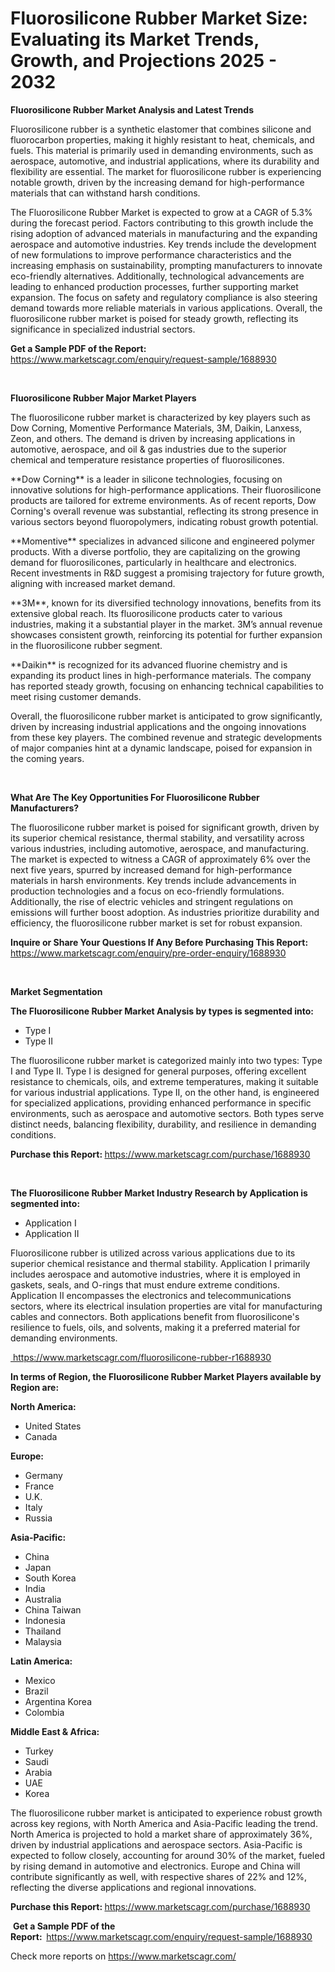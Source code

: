 <p><h1>Fluorosilicone Rubber Market Size: Evaluating its Market Trends, Growth, and Projections 2025 - 2032</h1></p><p><strong>Fluorosilicone Rubber Market Analysis and Latest Trends</strong></p>
<p><p>Fluorosilicone rubber is a synthetic elastomer that combines silicone and fluorocarbon properties, making it highly resistant to heat, chemicals, and fuels. This material is primarily used in demanding environments, such as aerospace, automotive, and industrial applications, where its durability and flexibility are essential. The market for fluorosilicone rubber is experiencing notable growth, driven by the increasing demand for high-performance materials that can withstand harsh conditions.</p><p>The Fluorosilicone Rubber Market is expected to grow at a CAGR of 5.3% during the forecast period. Factors contributing to this growth include the rising adoption of advanced materials in manufacturing and the expanding aerospace and automotive industries. Key trends include the development of new formulations to improve performance characteristics and the increasing emphasis on sustainability, prompting manufacturers to innovate eco-friendly alternatives. Additionally, technological advancements are leading to enhanced production processes, further supporting market expansion. The focus on safety and regulatory compliance is also steering demand towards more reliable materials in various applications. Overall, the fluorosilicone rubber market is poised for steady growth, reflecting its significance in specialized industrial sectors.</p></p>
<p><strong>Get a Sample PDF of the Report:&nbsp;</strong> <a href="https://www.marketscagr.com/enquiry/request-sample/1688930?utm_campaign=1950&utm_medium=2&utm_source=Github&utm_content=ia&utm_term=26032025&utm_id=fluorosilicone-rubber">https://www.marketscagr.com/enquiry/request-sample/1688930</a></p>
<p>&nbsp;</p>
<p><strong>Fluorosilicone Rubber Major Market Players</strong></p>
<p><p>The fluorosilicone rubber market is characterized by key players such as Dow Corning, Momentive Performance Materials, 3M, Daikin, Lanxess, Zeon, and others. The demand is driven by increasing applications in automotive, aerospace, and oil & gas industries due to the superior chemical and temperature resistance properties of fluorosilicones.</p><p>**Dow Corning** is a leader in silicone technologies, focusing on innovative solutions for high-performance applications. Their fluorosilicone products are tailored for extreme environments. As of recent reports, Dow Corning's overall revenue was substantial, reflecting its strong presence in various sectors beyond fluoropolymers, indicating robust growth potential.</p><p>**Momentive** specializes in advanced silicone and engineered polymer products. With a diverse portfolio, they are capitalizing on the growing demand for fluorosilicones, particularly in healthcare and electronics. Recent investments in R&D suggest a promising trajectory for future growth, aligning with increased market demand.</p><p>**3M**, known for its diversified technology innovations, benefits from its extensive global reach. Its fluorosilicone products cater to various industries, making it a substantial player in the market. 3M’s annual revenue showcases consistent growth, reinforcing its potential for further expansion in the fluorosilicone rubber segment.</p><p>**Daikin** is recognized for its advanced fluorine chemistry and is expanding its product lines in high-performance materials. The company has reported steady growth, focusing on enhancing technical capabilities to meet rising customer demands.</p><p>Overall, the fluorosilicone rubber market is anticipated to grow significantly, driven by increasing industrial applications and the ongoing innovations from these key players. The combined revenue and strategic developments of major companies hint at a dynamic landscape, poised for expansion in the coming years.</p></p>
<p>&nbsp;</p>
<p><strong>What Are The Key Opportunities For Fluorosilicone Rubber Manufacturers?</strong></p>
<p><p>The fluorosilicone rubber market is poised for significant growth, driven by its superior chemical resistance, thermal stability, and versatility across various industries, including automotive, aerospace, and manufacturing. The market is expected to witness a CAGR of approximately 6% over the next five years, spurred by increased demand for high-performance materials in harsh environments. Key trends include advancements in production technologies and a focus on eco-friendly formulations. Additionally, the rise of electric vehicles and stringent regulations on emissions will further boost adoption. As industries prioritize durability and efficiency, the fluorosilicone rubber market is set for robust expansion.</p></p>
<p><strong>Inquire or Share Your Questions If Any Before Purchasing This Report:</strong> <a href="https://www.marketscagr.com/enquiry/pre-order-enquiry/1688930?utm_campaign=1950&utm_medium=2&utm_source=Github&utm_content=ia&utm_term=26032025&utm_id=fluorosilicone-rubber">https://www.marketscagr.com/enquiry/pre-order-enquiry/1688930</a></p>
<p>&nbsp;</p>
<p><strong>Market Segmentation</strong></p>
<p><strong>The Fluorosilicone Rubber Market Analysis by types is segmented into:</strong></p>
<p><ul><li>Type I</li><li>Type II</li></ul></p>
<p><p>The fluorosilicone rubber market is categorized mainly into two types: Type I and Type II. Type I is designed for general purposes, offering excellent resistance to chemicals, oils, and extreme temperatures, making it suitable for various industrial applications. Type II, on the other hand, is engineered for specialized applications, providing enhanced performance in specific environments, such as aerospace and automotive sectors. Both types serve distinct needs, balancing flexibility, durability, and resilience in demanding conditions.</p></p>
<p><strong>Purchase this Report:&nbsp;</strong><a href="https://www.marketscagr.com/purchase/1688930?utm_campaign=1950&utm_medium=2&utm_source=Github&utm_content=ia&utm_term=26032025&utm_id=fluorosilicone-rubber">https://www.marketscagr.com/purchase/1688930</a></p>
<p>&nbsp;</p>
<p><strong>The Fluorosilicone Rubber Market Industry Research by Application is segmented into:</strong></p>
<p><ul><li>Application I</li><li>Application II</li></ul></p>
<p><p>Fluorosilicone rubber is utilized across various applications due to its superior chemical resistance and thermal stability. Application I primarily includes aerospace and automotive industries, where it is employed in gaskets, seals, and O-rings that must endure extreme conditions. Application II encompasses the electronics and telecommunications sectors, where its electrical insulation properties are vital for manufacturing cables and connectors. Both applications benefit from fluorosilicone's resilience to fuels, oils, and solvents, making it a preferred material for demanding environments.</p></p>
<p><a href="https://www.marketscagr.com/fluorosilicone-rubber-r1688930?utm_campaign=1950&utm_medium=2&utm_source=Github&utm_content=ia&utm_term=26032025&utm_id=fluorosilicone-rubber">&nbsp;https://www.marketscagr.com/fluorosilicone-rubber-r1688930</a></p>
<p><strong>In terms of Region, the Fluorosilicone Rubber Market Players available by Region are:</strong></p>
<p>
    <p> <strong> North America: </strong>
        <ul>
            <li>United States</li>
            <li>Canada</li>
        </ul>
        </p> 
    <p> <strong> Europe: </strong>
        <ul>
            <li>Germany</li>
            <li>France</li>
            <li>U.K.</li>
            <li>Italy</li>
            <li>Russia</li>
        </ul>
        </p> 
    <p> <strong> Asia-Pacific: </strong>
        <ul>
            <li>China</li>
            <li>Japan</li>
            <li>South Korea</li>
            <li>India</li>
            <li>Australia</li>
            <li>China Taiwan</li>
            <li>Indonesia</li>
            <li>Thailand</li>
            <li>Malaysia</li>
        </ul>
        </p> 
    <p> <strong> Latin America: </strong>
        <ul>
            <li>Mexico</li>
            <li>Brazil</li>
            <li>Argentina Korea</li>
            <li>Colombia</li>
        </ul>
        </p> 
    <p> <strong> Middle East & Africa: </strong>
        <ul>
            <li>Turkey</li>
            <li>Saudi</li>
            <li>Arabia</li>
            <li>UAE</li>
            <li>Korea</li>
        </ul>
    </p>
    </p>
<p><p>The fluorosilicone rubber market is anticipated to experience robust growth across key regions, with North America and Asia-Pacific leading the trend. North America is projected to hold a market share of approximately 36%, driven by industrial applications and aerospace sectors. Asia-Pacific is expected to follow closely, accounting for around 30% of the market, fueled by rising demand in automotive and electronics. Europe and China will contribute significantly as well, with respective shares of 22% and 12%, reflecting the diverse applications and regional innovations.</p></p>
<p><strong>Purchase this Report: </strong><a href="https://www.marketscagr.com/purchase/1688930?utm_campaign=1950&utm_medium=2&utm_source=Github&utm_content=ia&utm_term=26032025&utm_id=fluorosilicone-rubber">https://www.marketscagr.com/purchase/1688930</a></p>
<p>&nbsp;<strong>Get a Sample PDF of the Report:&nbsp;&nbsp;</strong><a href="https://www.marketscagr.com/enquiry/request-sample/1688930?utm_campaign=1950&utm_medium=2&utm_source=Github&utm_content=ia&utm_term=26032025&utm_id=fluorosilicone-rubber">https://www.marketscagr.com/enquiry/request-sample/1688930</a></p>
<p><strong></strong></p>
<p>Check more reports on <a href="https://www.marketscagr.com/?utm_campaign=1950&utm_medium=2&utm_source=Github&utm_content=ia&utm_term=26032025&utm_id=fluorosilicone-rubber">https://www.marketscagr.com/</a></p>